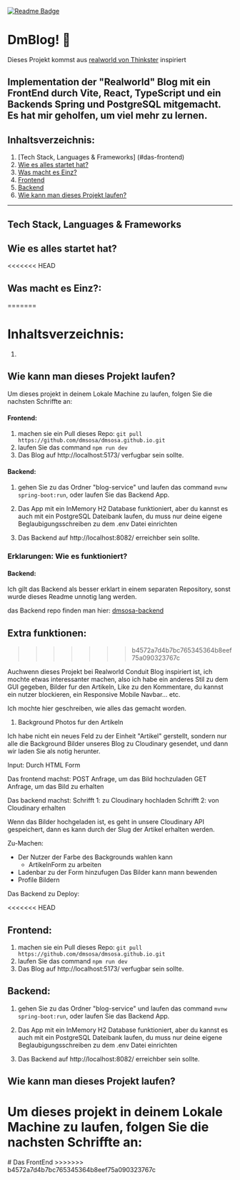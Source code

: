 [![Readme Badge](https://img.shields.io/badge/lang-en-lightgreen?style=flat)](https://github.com/dmsosa/dmblog/blob/main/readme.md)

# DmBlog! :apple:  

Dieses Projekt kommst aus [realworld von Thinkster](https://github.com/gothinkster/realworld) inspiriert 

Implementation der "Realworld" Blog mit ein FrontEnd durch Vite, React, TypeScript und ein Backends Spring und PostgreSQL mitgemacht. Es hat mir geholfen, um viel mehr zu lernen.
---

## Inhaltsverzeichnis:

1. [Tech Stack, Languages & Frameworks] (#das-frontend)
2. [Wie es alles startet hat?]()
3. [Was macht es Einz?]()
4. [Frontend]()
5. [Backend]()
6. [Wie kann man dieses Projekt laufen?]()

---


## Tech Stack, Languages & Frameworks

## Wie es alles startet hat?

<<<<<<< HEAD
## Was macht es Einz?:
=======
# Inhaltsverzeichnis:

1. 


## Wie kann man dieses Projekt laufen?

Um dieses projekt in deinem Lokale Machine zu laufen, folgen Sie die nachsten Schriffte an:

#### Frontend:

1. machen sie ein Pull dieses Repo: `git pull https://github.com/dmsosa/dmsosa.github.io.git`
2. laufen Sie das command `npm run dev`
3. Das Blog auf http://localhost:5173/ verfugbar sein sollte.

#### Backend:

1. gehen Sie zu das Ordner "blog-service" und laufen das command `mvnw spring-boot:run`, oder laufen Sie das Backend App. 

2. Das App mit ein InMemory H2 Database funktioniert, aber du kannst es auch mit ein PostgreSQL Dateibank laufen, du muss nur deine eigene Beglaubigungsschreiben zu dem .env Datei einrichten

3. Das Backend auf http://localhost:8082/ erreichber sein sollte.

### Erklarungen: Wie es funktioniert?

#### Backend:

Ich gilt das Backend als besser erklart in einem separaten Repository, sonst wurde dieses Readme unnotig lang werden.

das Backend repo finden man hier: [dmsosa-backend](https://github.com/dmsosa/dmblog-backend) 


## Extra funktionen:
>>>>>>> b4572a7d4b7bc765345364b8eef75a090323767c

Auchwenn dieses Projekt bei Realworld Conduit Blog inspiriert ist, ich mochte etwas interessanter machen, also ich habe ein anderes Stil zu dem GUI gegeben, Bilder fur den Artikeln, Like zu den Kommentare, du kannst ein nutzer blockieren, ein Responsive Mobile Navbar... etc.

Ich mochte hier geschreiben, wie alles das gemacht worden.

1. Background Photos fur den Artikeln

Ich habe nicht ein neues Feld zu der Einheit "Artikel" gerstellt, sondern nur alle die Background Bilder unseres Blog zu Cloudinary gesendet, und dann wir laden Sie als notig herunter.

Input: Durch HTML Form

Das frontend machst:
POST Anfrage, um das Bild hochzuladen
GET Anfrage, um das Bild zu erhalten

Das backend machst:
Schrifft 1: zu Cloudinary hochladen
Schrifft 2: von Cloudinary erhalten

Wenn das Bilder hochgeladen ist, es geht in unsere Cloudinary API gespeichert, dann es kann durch der Slug der Artikel erhalten werden.

Zu-Machen:
* Der Nutzer der Farbe des Backgrounds wahlen kann
    * ArtikelnForm zu arbeiten
* Ladenbar zu der Form hinzufugen
Das Bilder kann mann bewenden
* Profile Bildern

Das Backend zu Deploy:

<<<<<<< HEAD
## Frontend:

1. machen sie ein Pull dieses Repo: `git pull https://github.com/dmsosa/dmsosa.github.io.git`
2. laufen Sie das command `npm run dev`
3. Das Blog auf http://localhost:5173/ verfugbar sein sollte.

## Backend:

1. gehen Sie zu das Ordner "blog-service" und laufen das command `mvnw spring-boot:run`, oder laufen Sie das Backend App. 

2. Das App mit ein InMemory H2 Database funktioniert, aber du kannst es auch mit ein PostgreSQL Dateibank laufen, du muss nur deine eigene Beglaubigungsschreiben zu dem .env Datei einrichten

3. Das Backend auf http://localhost:8082/ erreichber sein sollte.


## Wie kann man dieses Projekt laufen?

Um dieses projekt in deinem Lokale Machine zu laufen, folgen Sie die nachsten Schriffte an:
=======
<a name="das-frontend"/>
# Das FrontEnd
>>>>>>> b4572a7d4b7bc765345364b8eef75a090323767c
